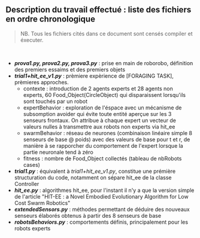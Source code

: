 ## **Description du travail effectué : liste des fichiers en ordre chronologique**     
> NB. Tous les fichiers cités dans ce document sont censés compiler et éxecuter.  

&ensp;

- ***prova1.py, prova2.py, prova3.py*** : prise en main de roborobo, définition des premiers essaims et des premiers objets
- ***trial1+hit_ee_v1.py*** : prèmiere expèrience de [FORAGING TASK], prèmieres approches.
    - contexte : introduction de 2 agents experts et 28 agents non experts, 60 Food_Object(CircleObject) qui disparaissent lorsqu'ils sont touchés par un robot
    - expertBehavior : exploration de l'éspace avec un mécanisme de subsomption avoider qui évite toute entité aperçue sur les 3 senseurs frontaux. On attribue à chaque expert un vecteur de valeurs nulles à transmettre aux robots non experts via hit_ee
    - swarmBehavior : réseau de neurones (combinaison linéaire simple 8 senseurs de base @ poids) avec des valeurs de base pour t et r, de manière à se rapporcher du comportement de l'expert lorsque la partie neuronale tend à zéro
    - fitness : nombre de Food_Object collectés (tableau de nbRobots cases) 
- ***trial1.py*** : équivalent à *trial1+hit_ee_v1.py*, constitue une prémière structuration du code, notamment on sépare hit_ee de la classe Controller
- ***hit_ee.py*** : algorithmes hit_ee, pour l'instant il n'y a que la version simple de l'article "HIT-EE : a Novel Embodied Evolutionary Algorithm for Low Cost Swarm Robotics"
- ***extendedSensors.py*** : méthodes permettant de déduire des nouveaux senseurs élaborés obtenus à partir des 8 senseurs de base
- ***robotsBehaviors.py*** : comportements définis, principalement pour les robots experts

